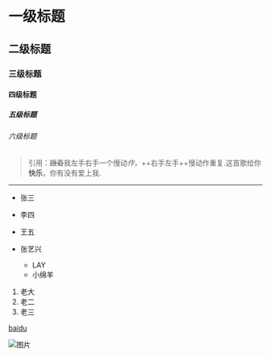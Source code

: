 # 一级标题

## 二级标题

### 三级标题

#### 四级标题

##### 五级标题

###### 六级标题

> 引用：~~跟着~~我左手右手一个慢动*作*，++右手左手++慢动作重复.这首歌给你**快乐**，你有没有爱上我.

---

+ 张三
+ 李四
+ 王五

+ 张艺兴
	- LAY
	- 小绵羊
1. 老大
2. 老二
3. 老三

[baidu](http://baidu.com)

![图片](https://www.baidu.com/img/bd_logo1.png)

